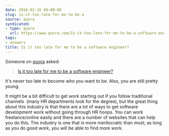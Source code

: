 ```yaml
---
date: 2016-02-16 00:00:00
slug: is-it-too-late-for-me-to-be-a
source: quora
syndicated:
- type: quora
  url: https://www.quora.com/Is-it-too-late-for-me-to-be-a-software-engineer/answer/Roy-Tang
tags:
- answers
title: Is it too late for me to be a software engineer?
---
```


Someone on [quora](https://quora.com) asked:

> [Is it too late for me to be a software engineer?](https://www.quora.com/Is-it-too-late-for-me-to-be-a-software-engineer/answer/Roy-Tang)


It's never too late to become who you want to be. Also, you are still pretty young.

It might be a bit difficult to get work starting out if you follow traditional channels  (many HR departments look for the degree), but the great thing about this industry is that there are a lot of ways to get software development work without going through HR hoops. You can work freelance/online easily and there are a number of websites that can help you do this. The industry is one that is more meritocratic than most; as long as you do good work, you will be able to find more work.